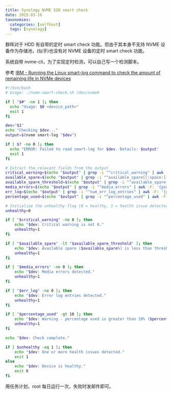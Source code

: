```yaml
---
title: Synology NVME SSD smart check
date: 2025-03-16
taxonomies:
  categories: [selfhost]
  tags: [synology]
---
```


群晖对于 HDD 有自带的定时 smart check 功能。但由于其本身不支持 NVME 设备作为存储池，(似乎)也没有对 NVME 设备的定时 smart check 功能。

系统自带 nvme-cli，为了实现定时检测，可以自己写一个检测脚本。

参考 [IBM - Running the Linux smart-log command to check the amount of remaining life in NVMe devices](https://www.ibm.com/docs/en/power10/9786-42H?topic=devices-running-linux-smart-log-command)

```bash
#!/bin/bash
# Usage: ./nvme-smart-check.sh /dev/nvme0

if [ "$#" -ne 1 ]; then
  echo "Usage: $0 <device_path>"
  exit 1
fi

dev="$1"
echo "Checking $dev..."
output=$(nvme smart-log "$dev")

if [ $? -ne 0 ]; then
  echo "ERROR: Failed to read smart-log for $dev. Details: $output"
  exit 1
fi

# Extract the relevant fields from the output
critical_warning=$(echo "$output" | grep -i "^critical_warning" | awk -F: '{gsub(/ /,"",$2); print $2}')
available_spare=$(echo "$output" | grep -i "^available_spare[[:space:]]*:" | head -n 1 | awk -F: '{gsub(/[% ]/,"",$2); print $2}')
available_spare_threshold=$(echo "$output" | grep -i "^available_spare_threshold" | awk -F: '{gsub(/[% ]/,"",$2); print $2}')
media_errors=$(echo "$output" | grep -i "^media_errors" | awk -F: '{gsub(/ /,"",$2); print $2}')
err_log=$(echo "$output" | grep -i "^num_err_log_entries" | awk -F: '{gsub(/ /,"",$2); print $2}')
percentage_used=$(echo "$output" | grep -i "^percentage_used" | awk -F: '{gsub(/[% ]/,"",$2); print $2}')

# Initialize the unhealthy flag (0 = healthy, 1 = health issue detected)
unhealthy=0

if [ "$critical_warning" -ne 0 ]; then
    echo "$dev: Critical warning is not 0."
    unhealthy=1
fi

if [ "$available_spare" -lt "$available_spare_threshold" ]; then
    echo "$dev: Available spare ($available_spare%) is less than threshold ($available_spare_threshold%)."
    unhealthy=1
fi

if [ "$media_errors" -ne 0 ]; then
    echo "$dev: Media errors detected."
    unhealthy=1
fi

if [ "$err_log" -ne 0 ]; then
    echo "$dev: Error log entries detected."
    unhealthy=1
fi

if [ "$percentage_used" -gt 10 ]; then
    echo "$dev: Warning - percentage used is greater than 10% ($percentage_used%)."
    unhealthy=1
fi

echo "$dev: Check complete."

if [ $unhealthy -eq 1 ]; then
    echo "$dev: One or more health issues detected."
    exit 1
else
    echo "$dev: Device is healthy."
    exit 0
fi

```

用任务计划，root 每日运行一次，失败时发邮件即可。
